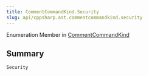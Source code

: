 ```yaml
---
title: CommentCommandKind.Security
slug: api/cppsharp.ast.commentcommandkind.security
---
```

Enumeration Member in [CommentCommandKind](/api/cppsharp/ast/commentcommandkind)

## Summary



```csharp
Security
```

